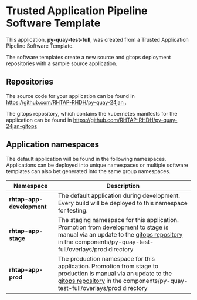 # Trusted Application Pipeline Software Template

This application, **py-quay-test-full**, was created from a Trusted Application Pipeline Software Template.

The software templates create a new source and gitops deployment repositories with a sample source application. 

## Repositories

The source code for your application can be found in [https://github.com/RHTAP-RHDH/py-quay-24jan ](https://github.com/RHTAP-RHDH/py-quay-24jan ).
 
The gitops repository, which contains the kubernetes manifests for the application can be found in 
[https://github.com/RHTAP-RHDH/py-quay-24jan-gitops ](https://github.com/RHTAP-RHDH/py-quay-24jan-gitops ) 

## Application namespaces 

The default application will be found in the following namespaces. Applications can be deployed into unique namespaces or multiple software templates can also bet generated into the same group namespaces.  

|  Namespace   |  Description   |  
| -------- | -------- |   
| **rhtap-app-development** | The default application during development. Every build will be deployed to this namespace for testing. | 
| **rhtap-app-stage** | The staging namespace for this application. Promotion from development to stage is manual via an update to the [gitops repository](https://github.com/RHTAP-RHDH/py-quay-24jan-gitops ) in the components/py-quay-test-full/overlays/prod directory |  
| **rhtap-app-prod** | The production namespace for this application. Promotion from stage to production is manual via an update to the [gitops repository](https://github.com/RHTAP-RHDH/py-quay-24jan-gitops ) in the components/py-quay-test-full/overlays/prod directory | 